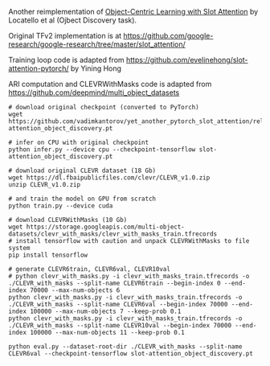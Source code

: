 Another reimplementation of [Object-Centric Learning with Slot Attention](https://arxiv.org/abs/2006.15055) by Locatello et al (Ojbect Discovery task).

Original TFv2 implementation is at https://github.com/google-research/google-research/tree/master/slot_attention/

Training loop code is adapted from https://github.com/evelinehong/slot-attention-pytorch/ by Yining Hong

ARI computation and CLEVRWithMasks code is adapted from https://github.com/deepmind/multi_object_datasets

```shell
# download original checkpoint (converted to PyTorch)
wget https://github.com/vadimkantorov/yet_another_pytorch_slot_attention/releases/download/data/slot-attention_object_discovery.pt

# infer on CPU with original checkpoint
python infer.py --device cpu --checkpoint-tensorflow slot-attention_object_discovery.pt

# download original CLEVR dataset (18 Gb)
wget https://dl.fbaipublicfiles.com/clevr/CLEVR_v1.0.zip
unzip CLEVR_v1.0.zip

# and train the model on GPU from scratch
python train.py --device cuda

# download CLEVRWithMasks (10 Gb)
wget https://storage.googleapis.com/multi-object-datasets/clevr_with_masks/clevr_with_masks_train.tfrecords
# install tensorflow with caution and unpack CLEVRWithMasks to file system
pip install tensorflow

# generate CLEVR6train, CLEVR6val, CLEVR10val
# python clevr_with_masks.py -i clevr_with_masks_train.tfrecords -o ./CLEVR_with_masks --split-name CLEVR6train --begin-index 0 --end-index 70000 --max-num-objects 6
python clevr_with_masks.py -i clevr_with_masks_train.tfrecords -o ./CLEVR_with_masks --split-name CLEVR6val --begin-index 70000 --end-index 100000 --max-num-objects 7 --keep-prob 0.1
python clevr_with_masks.py -i clevr_with_masks_train.tfrecords -o ./CLEVR_with_masks --split-name CLEVR10val --begin-index 70000 --end-index 100000 --max-num-objects 11 --keep-prob 0.1

python eval.py --dataset-root-dir ./CLEVR_with_masks --split-name CLEVR6val --checkpoint-tensorflow slot-attention_object_discovery.pt
```
